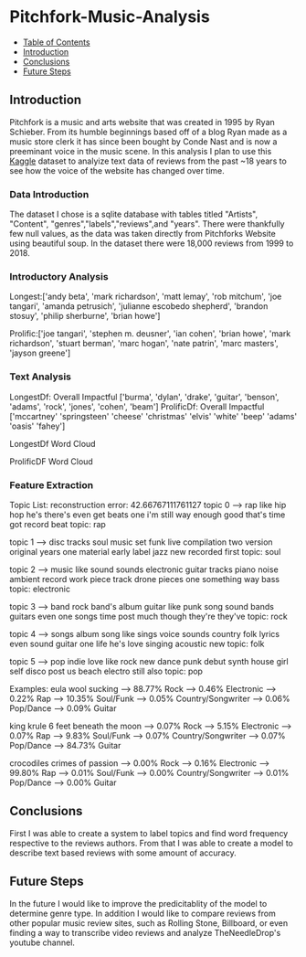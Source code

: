 # Pitchfork-Music-Analysis


<!--ts-->
   * [Table of Contents](#table-of-contents)
   * [Introduction](#introduction)
   * [Conclusions](#conclusions)
   * [Future Steps](#future-steps)
<!--te-->
## Introduction
Pitchfork is a music and arts website that was created in 1995 by Ryan Schieber. From its humble beginnings based off of a blog Ryan made as a music store clerk it has since been bought by Conde Nast and is now a preeminant voice in the music scene. In this analysis I plan to use this [Kaggle](https://www.kaggle.com/nolanbconaway/pitchfork-data) dataset to analyize text data of reviews from the past ~18 years to see how the voice of the website has changed over time. 
### Data Introduction
The dataset I chose is a sqlite database with tables titled "Artists", "Content", "genres","labels","reviews",and "years". There were thankfully few null values, as the data was taken directly from Pitchforks Website using beautiful soup. In the dataset there were 18,000 reviews from 1999 to 2018.
### Introductory Analysis

Longest:['andy beta', 'mark richardson', 'matt lemay', 'rob mitchum', 'joe tangari', 'amanda petrusich', 'julianne escobedo shepherd', 'brandon stosuy', 'philip sherburne', 'brian howe']





Prolific:['joe tangari', 'stephen m. deusner', 'ian cohen', 'brian howe', 'mark richardson', 'stuart berman', 'marc hogan', 'nate patrin', 'marc masters', 'jayson greene']



### Text Analysis


LongestDf: Overall Impactful
['burma', 'dylan', 'drake', 'guitar', 'benson', 'adams', 'rock',
       'jones', 'cohen', 'beam']
ProlificDf: Overall Impactful
['mccartney' 'springsteen' 'cheese' 'christmas' 'elvis' 'white' 'beep'
 'adams' 'oasis' 'fahey']
 
 LongestDf Word Cloud
 
 ProlificDF Word Cloud


### Feature Extraction

Topic List:
reconstruction error: 42.66767111761127
topic 0
--> rap like hip hop he's there's even get beats one i'm still way enough good that's time got record beat
topic: rap

topic 1
--> disc tracks soul music set funk live compilation two version original years one material early label jazz new recorded first
topic: soul

topic 2
--> music like sound sounds electronic guitar tracks piano noise ambient record work piece track drone pieces one something way bass
topic: electronic

topic 3
--> band rock band's album guitar like punk song sound bands guitars even one songs time post much though they're they've
topic: rock

topic 4
--> songs album song like sings voice sounds country folk lyrics even sound guitar one life he's love singing acoustic new
topic: folk

topic 5
--> pop indie love like rock new dance punk debut synth house girl self disco post us beach electro still also
topic: pop

Examples:
eula wool sucking
--> 88.77% Rock
--> 0.46% Electronic
--> 0.22% Rap
--> 10.35% Soul/Funk
--> 0.05% Country/Songwriter
--> 0.06% Pop/Dance
--> 0.09% Guitar

king krule 6 feet beneath the moon
--> 0.07% Rock
--> 5.15% Electronic
--> 0.07% Rap
--> 9.83% Soul/Funk
--> 0.07% Country/Songwriter
--> 0.07% Pop/Dance
--> 84.73% Guitar

crocodiles crimes of passion
--> 0.00% Rock
--> 0.16% Electronic
--> 99.80% Rap
--> 0.01% Soul/Funk
--> 0.00% Country/Songwriter
--> 0.01% Pop/Dance
--> 0.00% Guitar



## Conclusions

First I was able to create a system to label topics and find word frequency respective to the reviews authors. From that I was able to create a model to describe text based reviews with some amount of accuracy. 

## Future Steps

In the future I would like to improve the predicitablity of the model to determine genre type. In addition I would like to compare reviews from other popular music review sites, such as Rolling Stone, Billboard, or even finding a way to transcribe video reviews and analyze TheNeedleDrop's youtube channel.